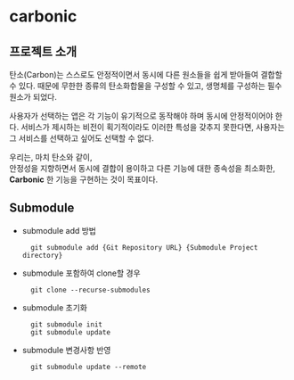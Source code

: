 # carbonic

## 프로젝트 소개

탄소(Carbon)는 스스로도 안정적이면서 동시에 다른 원소들을 쉽게 받아들여 결합할 수 있다. 때문에 무한한 종류의 탄소화합물을 구성할 수 있고, 생명체를 구성하는 필수 원소가 되었다.

사용자가 선택하는 앱은 각 기능이 유기적으로 동작해야 하며 동시에 안정적이어야 한다. 서비스가 제시하는 비전이 획기적이라도 이러한 특성을 갖추지 못한다면, 사용자는 그 서비스를 선택하고 싶어도 선택할 수 없다.

우리는, 마치 탄소와 같이,\
안정성을 지향하면서 동시에 결합이 용이하고 다른 기능에 대한 종속성을 최소화한,\
**Carbonic** 한 기능을 구현하는 것이 목표이다.

## Submodule

<!-- 추후 submodule 관련 md 문서 작성 후 링크 -->

- submodule add 방법

        git submodule add {Git Repository URL} {Submodule Project directory}

- submodule 포함하여 clone할 경우

        git clone --recurse-submodules

- submodule 초기화

        git submodule init
        git submodule update

- submodule 변경사항 반영

        git submodule update --remote
